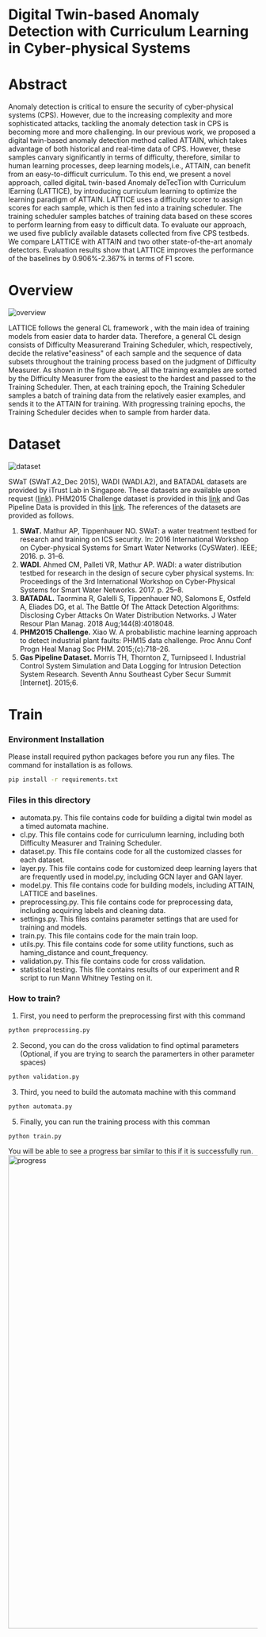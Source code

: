 
# Digital Twin-based Anomaly Detection with Curriculum Learning in Cyber-physical Systems

# Abstract
Anomaly detection is critical to ensure the security of cyber-physical systems (CPS). However, due to the increasing complexity and more sophisticated attacks, tackling the anomaly detection task in CPS is becoming more and more challenging. In our previous work, we proposed a digital twin-based anomaly detection method called ATTAIN, which takes advantage of both historical and real-time data of CPS. However, these samples canvary significantly in terms of difficulty, therefore, similar to human learning processes, deep learning models,i.e., ATTAIN, can benefit from an easy-to-difficult curriculum. To this end, we present a novel approach, called digitaL twin-based Anomaly deTecTion wIth Curriculum lEarning (LATTICE), by introducing curriculum learning to optimize the learning paradigm of ATTAIN. LATTICE uses a difficulty scorer to assign scores for each sample, which is then fed into a training scheduler. The training scheduler samples batches of training data based on these scores to perform learning from easy to difficult data. To evaluate our approach, we used five publicly available datasets collected from five CPS testbeds. We compare LATTICE with ATTAIN and two other state-of-the-art anomaly detectors. Evaluation results show that LATTICE improves the performance of the baselines by 0.906%-2.367% in terms of F1 score.
# Overview
![overview](https://user-images.githubusercontent.com/62027704/141008868-0220f42b-1dcb-4791-9f0a-57fa7b641118.png)

LATTICE follows the general CL framework , with the main idea of training models from easier data to harder data. Therefore, a general CL design consists of Difficulty Measurerand Training Scheduler, which, respectively, decide the relative"easiness" of each sample and the sequence of data subsets throughout the training process based on the judgment of Difficulty Measurer. As shown in the figure above, all the training examples are sorted by the Difficulty Measurer from the easiest to the hardest and passed to the Training Scheduler. Then, at each training epoch, the Training Scheduler samples a batch of training data from the relatively easier examples, and sends it to the ATTAIN for training. With progressing training epochs, the Training Scheduler decides when to sample from harder data. 
# Dataset
![dataset](https://user-images.githubusercontent.com/62027704/141009105-e7cbee65-c6f6-48e6-9ea6-6ff6c2596132.png)

SWaT (SWaT.A2_Dec 2015), WADI (WADI.A2), and BATADAL datasets are provided by iTrust Lab in Singapore. These datasets are available upon request ([link](https://itrust.sutd.edu.sg/itrust-labs_datasets/dataset_info/)). PHM2015 Challenge dataset is provided in this [link](https://github.com/robot007/PHM15) and Gas Pipeline Data is provided in this [link](https://sites.google.com/a/uah.edu/tommy-morris-uah/ics-data-sets). The references of the datasets are provided as follows.
1. **SWaT.** Mathur AP, Tippenhauer NO. SWaT: a water treatment testbed for research and training on ICS security. In: 2016 International Workshop on Cyber-physical Systems for Smart Water Networks (CySWater). IEEE; 2016. p. 31–6. 
2. **WADI.** Ahmed CM, Palleti VR, Mathur AP. WADI: a water distribution testbed for research in the design of secure cyber physical systems. In: Proceedings of the 3rd International Workshop on Cyber-Physical Systems for Smart Water Networks. 2017. p. 25–8. 
3. **BATADAL.** Taormina R, Galelli S, Tippenhauer NO, Salomons E, Ostfeld A, Eliades DG, et al. The Battle Of The Attack Detection Algorithms: Disclosing Cyber Attacks On Water Distribution Networks. J Water Resour Plan Manag. 2018 Aug;144(8):4018048. 
4. **PHM2015 Challenge.** Xiao W. A probabilistic machine learning approach to detect industrial plant faults: PHM15 data challenge. Proc Annu Conf Progn Heal Manag Soc PHM. 2015;(c):718–26. 
5. **Gas Pipeline Dataset.** Morris TH, Thornton Z, Turnipseed I. Industrial Control System Simulation and Data Logging for Intrusion Detection System Research. Seventh Annu Southeast Cyber Secur Summit [Internet]. 2015;6. 
# Train
### Environment Installation
Please install required python packages before you run any files. The command for installation is as follows.
```bash
pip install -r requirements.txt
```
### Files in this directory
- automata.py. This file contains code for building a digital twin model as a timed automata machine.
- cl.py. This file contains code for curriculumn learning, including both Difficulty Measurer and Training Scheduler.
- dataset.py. This file contains code for all the customized classes for each dataset.
- layer.py. This file contains code for customized deep learning layers that are frequently used in model.py, including GCN layer and GAN layer.
- model.py. This file contains code for building models, including ATTAIN, LATTICE and baselines.
- preprocessing.py. This file contains code for preprocessing data, including acquiring labels and cleaning data.
- settings.py. This files contains parameter settings that are used for training and models.
- train.py. This file contains code for the main train loop.
- utils.py. This file contains code for some utility functions, such as haming_distance and count_frequency.
- validation.py. This file contains code for cross validation.
- statistical testing. This file contains results of our experiment and R script to run Mann Whitney Testing on it.

### How to train?
1. First, you need to perform the preprocessing first with this command
```bash
python preprocessing.py
```
2. Second, you can do the cross validation to find optimal parameters (Optional, if you are trying to search the paramerters in other parameter spaces)
```bash
python validation.py
```
3. Third, you need to build the automata machine with this command
```bash
python automata.py
```
5. Finally, you can run the training process with this comman
```bash
python train.py
```
You will be able to see a progress bar similar to this if it is successfully run.
<img width="954" alt="progress" src="https://user-images.githubusercontent.com/62027704/141015170-629f9bf8-a3e1-4501-a3d5-db289373edc4.png">

